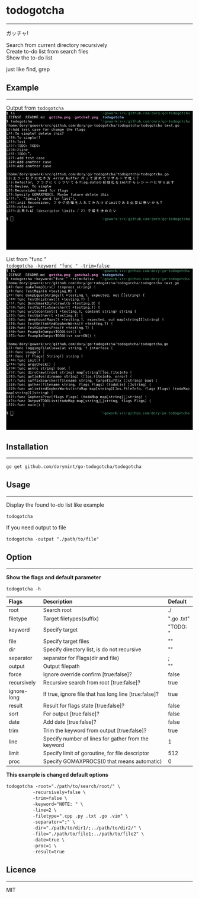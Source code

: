# todogotcha
---
ガッチャ!  

Search from current directory recursively  
Create to-do list from search files  
Show the to-do list  

just like find, grep

## Example
---
Output from `todogotcha`  
![gotcha](./gotcha.png "gotcha")  

List from "func "  
`todogotcha -keyword "func " -trim=false`  
![gotcha2](./gotcha2.png "gotcha2")  

## Installation
---
```
go get github.com/dorymint/go-todogotcha/todogotcha
```

## Usage
---
Display the found to-do list like example
```
todogotcha
```

If you need output to file
```
todogotcha -output "./path/to/file"
```

## Option
---
**Show the flags and default parameter**
```
todogotcha -h
```

| Flags | Description | Default |
| :---- | :---------- | :------ |
| root  | Search root | ./ |
| filetype | Target filetypes(suffix) | ".go .txt" |
| keyword | Specify target | "TODO: " |
| file | Specify target files | "" |
| dir | Specify directory list, is do not recursive | "" |
| separator | separator for Flags(dir and file) | ; |
| output | Output filepath | "" |
| force | Ignore override confirm [true:false]? | false |
| recursively | Recursive search from root [true:false]? | true |
| ignore-long | If true, ignore file that has long line [true:false]? | true |
| result | Result for flags state [true:false]? | false |
| sort | For output [true:false]? | false |
| date | Add date [true:false]? | false |
| trim | Trim the keyword from output [true:false]? | true |
| line | Specify number of lines for gather from the keyword | 1 |
| limit | Specify limit of goroutine, for file descriptor | 512 |
| proc | Specify GOMAXPROCS(0 that means automatic) | 0 |

**This example is changed default options**
```
todogotcha -root="./path/to/search/root/" \
          -recursively=false \
          -trim=false \
          -keyword="NOTE: " \
          -line=2 \
          -filetype=".cpp .py .txt .go .vim" \
          -separator=";" \
          -dir="./path/to/dir1/;../path/to/dir2/" \
          -file="./path/to/file1;../path/to/file2" \
          -date=true \
          -proc=1 \
          -result=true
```

## Licence
---
MIT
